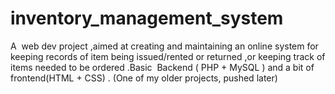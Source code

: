 # inventory_management_system
A ​ web dev​ project ,aimed at creating and maintaining an online system for keeping records of item being issued/rented or returned ,or keeping track of items needed to be ordered .Basic ​ Backend​ (​ PHP + MySQL​ ) and a bit of frontend(HTML  + CSS)  .
(One of my older projects, pushed later)

